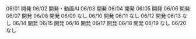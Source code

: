 06/01
開発
06/02
開発・動画AI
06/03
開発
06/04
開発
06/05
開発
06/06
開発
06/07
開発
06/08
開発
06/09
なし
06/10
開発
06/11
なし
06/12
開発
06/13
なし
06/14
開発
06/15
開発
06/16
開発
06/17
開発
06/18
開発
06/19
なし
06/20
なし

